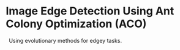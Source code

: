 # Image Edge Detection Using Ant Colony Optimization (ACO)

&nbsp;
Using evolutionary methods for edgey tasks.